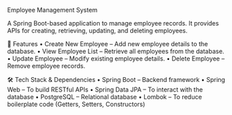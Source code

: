 Employee Management System

A Spring Boot-based application to manage employee records.
It provides APIs for creating, retrieving, updating, and deleting employees.

🚀 Features
•	Create New Employee – Add new employee details to the database.
•	View Employee List – Retrieve all employees from the database.
•	Update Employee – Modify existing employee details.
•	Delete Employee – Remove employee records.

🛠 Tech Stack & Dependencies
•	Spring Boot – Backend framework
•	Spring Web – To build RESTful APIs
•	Spring Data JPA – To interact with the database
•	PostgreSQL – Relational database
•	Lombok – To reduce boilerplate code (Getters, Setters, Constructors)

